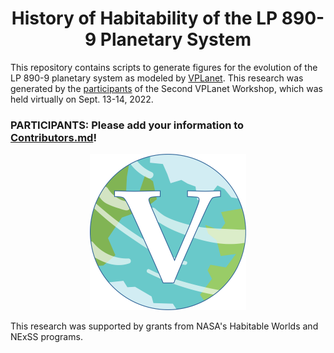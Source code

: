 <h1 align="center">History of Habitability of the LP 890-9 Planetary System</h1>

This repository contains scripts to generate figures for the evolution of the 
LP 890-9 planetary system as modeled by <a href="https://github.com/VirtualPlanetaryLaboratory/vplanet">VPLanet</a>. This research was generated by the <a href="https://github.com/RoryBarnes/LP890-9/blob/main/Contributors.md">participants</a> 
of the Second VPLanet Workshop, which was held virtually on Sept. 13-14, 2022.

<h3>PARTICIPANTS: Please add your information to <a href="https://github.com/RoryBarnes/LP890-9/blob/main/Contributors.md">Contributors.md</a>!</h3> 

<p align="center">
  <a href="https://github.com/VirtualPlanetaryLaboratory/vplanet"><img width = "250" src="VPLanetLogo.png?raw=true"/></a>
</p>

This research was supported by grants from NASA's Habitable Worlds and NExSS programs. 
